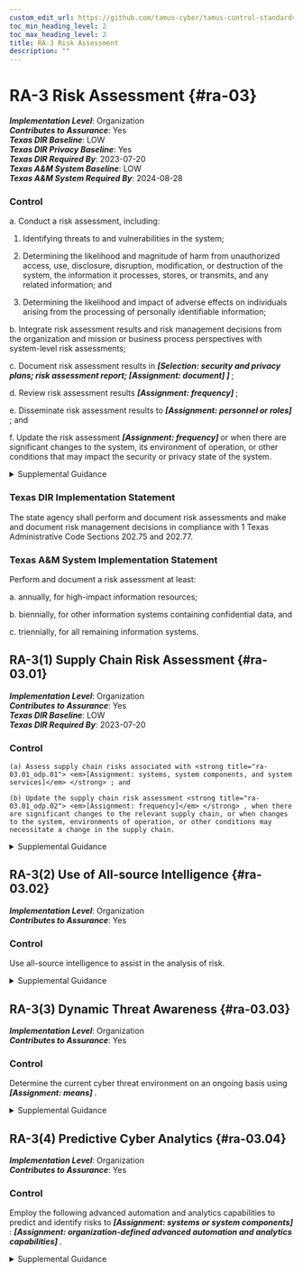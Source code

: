 ```yaml
---
custom_edit_url: https://github.com/tamus-cyber/tamus-control-standards/tree/main/content/tamus.edu/TAMUS_profile.yaml
toc_min_heading_level: 2
toc_max_heading_level: 2
title: RA-3 Risk Assessment
description: ""
---
```


# RA-3 Risk Assessment {#ra-03}

_**Implementation Level**_: Organization\
_**Contributes to Assurance**_: Yes\
_**Texas DIR Baseline**_: LOW\
_**Texas DIR Privacy Baseline**_: Yes\
_**Texas DIR Required By**_: 2023-07-20\
_**Texas A&M System Baseline**_: LOW\
_**Texas A&M System Required By**_: 2024-08-28

### Control



a. Conduct a risk assessment, including:

1. Identifying threats to and vulnerabilities in the system;

2. Determining the likelihood and magnitude of harm from unauthorized access, use, disclosure, disruption, modification, or destruction of the system, the information it processes, stores, or transmits, and any related information; and

3. Determining the likelihood and impact of adverse effects on individuals arising from the processing of personally identifiable information;

b. Integrate risk assessment results and risk management decisions from the organization and mission or business process perspectives with system-level risk assessments;

c. Document risk assessment results in <strong title="ra-03_odp.01"> <em>[Selection: security and privacy plans; risk assessment report; <strong title="ra-03_odp.02"> <em>[Assignment: document]</em> </strong>]</em> </strong>;

d. Review risk assessment results <strong title="ra-03_odp.03"> <em>[Assignment: frequency]</em> </strong>;

e. Disseminate risk assessment results to <strong title="ra-03_odp.04"> <em>[Assignment: personnel or roles]</em> </strong> ; and

f. Update the risk assessment <strong title="ra-03_odp.05"> <em>[Assignment: frequency]</em> </strong> or when there are significant changes to the system, its environment of operation, or other conditions that may impact the security or privacy state of the system.


<details><summary>Supplemental Guidance</summary>Risk assessments consider threats, vulnerabilities, likelihood, and impact to organizational operations and assets, individuals, other organizations, and the Nation. Risk assessments also consider risk from external parties, including contractors who operate systems on behalf of the organization, individuals who access organizational systems, service providers, and outsourcing entities.<br/><br/>Organizations can conduct risk assessments at all three levels in the risk management hierarchy (i.e., organization level, mission/business process level, or information system level) and at any stage in the system development life cycle. Risk assessments can also be conducted at various steps in the Risk Management Framework, including preparation, categorization, control selection, control implementation, control assessment, authorization, and control monitoring. Risk assessment is an ongoing activity carried out throughout the system development life cycle.<br/><br/>Risk assessments can also address information related to the system, including system design, the intended use of the system, testing results, and supply chain-related information or artifacts. Risk assessments can play an important role in control selection processes, particularly during the application of tailoring guidance and in the earliest phases of capability determination.</details>

### Texas DIR Implementation Statement

The state agency shall perform and document risk assessments and make and document risk management decisions in compliance with 1 Texas Administrative Code Sections 202.75 and 202.77.


### Texas A&M System Implementation Statement

Perform and document a risk assessment at least:

a. annually, for high-impact information resources;

b. biennially, for other information systems containing confidential data, and

c. triennially, for all remaining information systems.



## RA-3(1) Supply Chain Risk Assessment {#ra-03.01}

_**Implementation Level**_: Organization\
_**Contributes to Assurance**_: Yes\
_**Texas DIR Baseline**_: LOW\
_**Texas DIR Required By**_: 2023-07-20

### Control



    (a) Assess supply chain risks associated with <strong title="ra-03.01_odp.01"> <em>[Assignment: systems, system components, and system services]</em> </strong> ; and

    (b) Update the supply chain risk assessment <strong title="ra-03.01_odp.02"> <em>[Assignment: frequency]</em> </strong> , when there are significant changes to the relevant supply chain, or when changes to the system, environments of operation, or other conditions may necessitate a change in the supply chain.


<details><summary>Supplemental Guidance</summary>Supply chain-related events include disruption, use of defective components, insertion of counterfeits, theft, malicious development practices, improper delivery practices, and insertion of malicious code. These events can have a significant impact on the confidentiality, integrity, or availability of a system and its information and, therefore, can also adversely impact organizational operations (including mission, functions, image, or reputation), organizational assets, individuals, other organizations, and the Nation. The supply chain-related events may be unintentional or malicious and can occur at any point during the system life cycle. An analysis of supply chain risk can help an organization identify systems or components for which additional supply chain risk mitigations are required.</details>


## RA-3(2) Use of All-source Intelligence {#ra-03.02}

_**Implementation Level**_: Organization\
_**Contributes to Assurance**_: Yes

### Control

Use all-source intelligence to assist in the analysis of risk.


<details><summary>Supplemental Guidance</summary>Organizations employ all-source intelligence to inform engineering, acquisition, and risk management decisions. All-source intelligence consists of information derived from all available sources, including publicly available or open-source information, measurement and signature intelligence, human intelligence, signals intelligence, and imagery intelligence. All-source intelligence is used to analyze the risk of vulnerabilities (both intentional and unintentional) from development, manufacturing, and delivery processes, people, and the environment. The risk analysis may be performed on suppliers at multiple tiers in the supply chain sufficient to manage risks. Organizations may develop agreements to share all-source intelligence information or resulting decisions with other organizations, as appropriate.</details>


## RA-3(3) Dynamic Threat Awareness {#ra-03.03}

_**Implementation Level**_: Organization\
_**Contributes to Assurance**_: Yes

### Control

Determine the current cyber threat environment on an ongoing basis using <strong title="ra-03.03_odp"> <em>[Assignment: means]</em> </strong>.


<details><summary>Supplemental Guidance</summary>The threat awareness information that is gathered feeds into the organization’s information security operations to ensure that procedures are updated in response to the changing threat environment. For example, at higher threat levels, organizations may change the privilege or authentication thresholds required to perform certain operations.</details>


## RA-3(4) Predictive Cyber Analytics {#ra-03.04}

_**Implementation Level**_: Organization\
_**Contributes to Assurance**_: Yes

### Control

Employ the following advanced automation and analytics capabilities to predict and identify risks to <strong title="ra-03.04_odp.02"> <em>[Assignment: systems or system components]</em> </strong>: <strong title="ra-3.4_prm_2"> <em>[Assignment: organization-defined advanced automation and analytics capabilities]</em> </strong>.


<details><summary>Supplemental Guidance</summary>A properly resourced Security Operations Center (SOC) or Computer Incident Response Team (CIRT) may be overwhelmed by the volume of information generated by the proliferation of security tools and appliances unless it employs advanced automation and analytics to analyze the data. Advanced automation and analytics capabilities are typically supported by artificial intelligence concepts, including machine learning. Examples include Automated Threat Discovery and Response (which includes broad-based collection, context-based analysis, and adaptive response capabilities), automated workflow operations, and machine assisted decision tools. Note, however, that sophisticated adversaries may be able to extract information related to analytic parameters and retrain the machine learning to classify malicious activity as benign. Accordingly, machine learning is augmented by human monitoring to ensure that sophisticated adversaries are not able to conceal their activities.</details>
